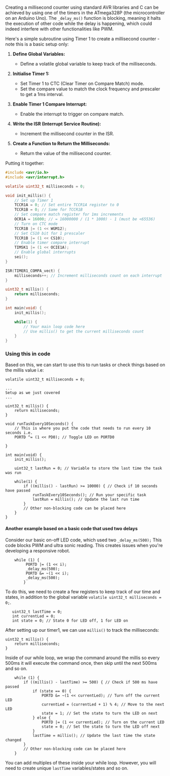 Creating a millisecond counter using standard AVR libraries and C can be achieved by using one of the timers in the ATmega328P (the microcontroller on an Arduino Uno). The `_delay_ms()` function is blocking, meaning it halts the execution of other code while the delay is happening, which could indeed interfere with other functionalities like PWM.

Here's a simple subroutine using Timer 1 to create a millisecond counter - note this is a basic setup only:

1. **Define Global Variables:**
   - Define a volatile global variable to keep track of the milliseconds.

2. **Initialise Timer 1:**
   - Set Timer 1 to CTC (Clear Timer on Compare Match) mode.
   - Set the compare value to match the clock frequency and prescaler to get a 1ms interval.

3. **Enable Timer 1 Compare Interrupt:**
   - Enable the interrupt to trigger on compare match.

4. **Write the ISR (Interrupt Service Routine):**
   - Increment the millisecond counter in the ISR.

5. **Create a Function to Return the Milliseconds:**
   - Return the value of the millisecond counter.

Putting it together:

```c
#include <avr/io.h>
#include <avr/interrupt.h>

volatile uint32_t milliseconds = 0;

void init_millis() {
    // Set up Timer 1
    TCCR1A = 0; // Set entire TCCR1A register to 0
    TCCR1B = 0; // Same for TCCR1B
    // Set compare match register for 1ms increments
    OCR1A = 16000; // = 16000000 / (1 * 1000) - 1 (must be <65536)
    // Turn on CTC mode
    TCCR1B |= (1 << WGM12);
    // Set CS10 bit for 1 prescaler
    TCCR1B |= (1 << CS10); 
    // Enable timer compare interrupt
    TIMSK1 |= (1 << OCIE1A);
    // Enable global interrupts
    sei();
}

ISR(TIMER1_COMPA_vect) {
    milliseconds++; // Increment milliseconds count on each interrupt
}

uint32_t millis() {
    return milliseconds;
}

int main(void) {
    init_millis();

    while(1) {
        // Your main loop code here
        // Use millis() to get the current milliseconds count
    }
}
```


### Using this in code
Based on this, we can start to use this to run tasks or check things based on the millis value i.e:
```
volatile uint32_t milliseconds = 0;

...
Setup as we just covered
...

uint32_t millis() {
    return milliseconds;
}

void runTaskEvery10Seconds() {
    // This is where you put the code that needs to run every 10 seconds i.e.
    PORTD ^= (1 << PD0); // Toggle LED on PORTD0

}

int main(void) {
    init_millis();

    uint32_t lastRun = 0; // Variable to store the last time the task was run

    while(1) {
        if ((millis() - lastRun) >= 10000) { // Check if 10 seconds have passed
            runTaskEvery10Seconds(); // Run your specific task
            lastRun = millis(); // Update the last run time
        }
        // Other non-blocking code can be placed here
    }
}
```

#### Another example based on a basic code that used two delays

Consider our basic on-off LED code, which used two `_delay_ms(500);` This code blocks PWM and ultra sonic reading. This creates issues when you're developing a responsive robot.
```
    while (1) {
         PORTD |= (1 << i);
         _delay_ms(500);
         PORTD &= ~(1 << i);
         _delay_ms(500);
        }
```

To do this, we need to create a few registers to keep track of our time and states, in addition to the global variable `volatile uint32_t milliseconds = 0;`.
```
   uint32_t lastTime = 0;
   int currentLed = 0;
   int state = 0; // State 0 for LED off, 1 for LED on
```

After setting up our timer1, we can use `millis()` to track the milliseconds:
```
uint32_t millis() {
    return milliseconds;
}
```

Inside of our while loop, we wrap the command around the millis so every 500ms it will execute the command once, then skip until the next 500ms and so on.
```
    while (1) {
        if ((millis() - lastTime) >= 500) { // Check if 500 ms have passed
            if (state == 0) {
                PORTD &= ~(1 << currentLed); // Turn off the current LED
                currentLed = (currentLed + 1) % 4; // Move to the next LED
                state = 1; // Set the state to turn the LED on next
            } else {
                PORTD |= (1 << currentLed); // Turn on the current LED
                state = 0; // Set the state to turn the LED off next
            }
            lastTime = millis(); // Update the last time the state changed
        }
        // Other non-blocking code can be placed here
    }

```
You can add multiples of these inside your while loop. However, you will need to create unique `lastTime` variables/states and so on.

